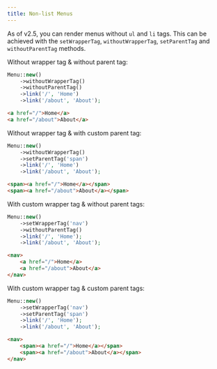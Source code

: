 ```yaml
---
title: Non-list Menus
---
```


As of v2.5, you can render menus without `ul` and `li` tags. This can be achieved with the `setWrapperTag`, `withoutWrapperTag`, `setParentTag` and `withoutParentTag` methods.

Without wrapper tag & without parent tag:

```php
Menu::new()
    ->withoutWrapperTag()
    ->withoutParentTag()
    ->link('/', 'Home')
    ->link('/about', 'About');
```

```html
<a href="/">Home</a>
<a href="/about">About</a>
```

Without wrapper tag & with custom parent tag:

```php
Menu::new()
    ->withoutWrapperTag()
    ->setParentTag('span')
    ->link('/', 'Home')
    ->link('/about', 'About');
```

```html
<span><a href="/">Home</a></span>
<span><a href="/about">About</a></span>
```

With custom wrapper tag & without parent tags:

```php
Menu::new()
    ->setWrapperTag('nav')
    ->withoutParentTag()
    ->link('/', 'Home');
    ->link('/about', 'About');
```

```html
<nav>
    <a href="/">Home</a>
    <a href="/about">About</a>
</nav>
```

With custom wrapper tag & custom parent tags:

```php
Menu::new()
    ->setWrapperTag('nav')
    ->setParentTag('span')
    ->link('/', 'Home');
    ->link('/about', 'About');
```

```html
<nav>
    <span><a href="/">Home</a></span>
    <span><a href="/about">About</a></span>
</nav>
```
